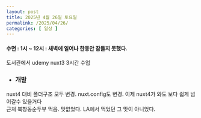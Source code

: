 ```yaml
---
layout: post
title: 2025년 4월 26일 토요일
permalink: /2025/04/26/
categories: [ 일상 ]
---
```

#### 수면 : 1시 ~ 12시 : 새벽에 일어나 한동안 잠들지 못했다.<br/>
도서관에서 udemy nuxt3 3시간 수업<br/>
* ### 개발<br/>
nuxt4 대비 폴더구조 모두 변경. nuxt.config도 변경. 이제 nuxt4가 와도 보다 쉽게 넘어갈수 있을거다<br/>
근처 북창동순두부 먹음. 맛없었다. LA에서 먹었던 그 맛이 아니었다.